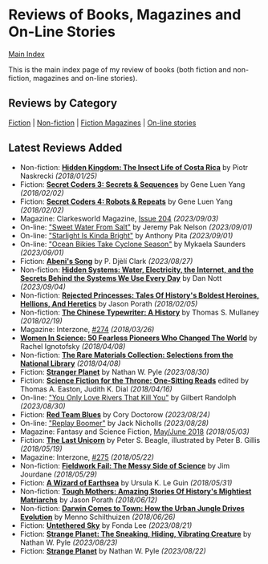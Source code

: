 # Reviews of Books, Magazines and On-Line Stories

[Main Index](../README.md)

This is the main index page of my review of books (both fiction and non-fiction, magazines and on-line stories).

## Reviews by Category

[Fiction](fiction/README.md) | [Non-fiction](nonfiction/README.md) | [Fiction Magazines](magazines/README.md) | [On-line stories](online/README.md)

## Latest Reviews Added
- Non-fiction: [**Hidden Kingdom: The Insect Life of Costa Rica**](nonfiction/2018/20180125-HiddenKingdom.md) by Piotr Naskrecki *(2018/01/25)*
- Fiction: [**Secret Coders 3: Secrets & Sequences**](fiction/2018/20180202-SecretCodersSecretsSequences.md) by Gene Luen Yang *(2018/02/02)*
- Fiction: [**Secret Coders 4: Robots & Repeats**](fiction/2018/20180202-SecretCodersRobotsRepeats.md) by Gene Luen Yang *(2018/02/02)*
- Magazine: Clarkesworld Magazine, [Issue 204](magazines/Clarkesworld/20230903-Clarkesworld204.md) *(2023/09/03)*
- On-line: ["Sweet Water From Salt"](online/2023/20230901-SweetWaterFromSalt.md) by Jeremy Pak Nelson *(2023/09/01)*
- On-line: ["Starlight Is Kinda Bright"](online/2023/20230901-StarlightKindaBright.md) by Anthony Pita *(2023/09/01)*
- On-line: ["Ocean Bikies Take Cyclone Season"](online/2023/20230901-OceanBikiesTakeCycloneSeason.md) by Mykaela Saunders *(2023/09/01)*
- Fiction: [**Abeni's Song**](fiction/2023/20230827-AbeniSong.md) by P. Djèlí Clark *(2023/08/27)*
- Non-fiction: [**Hidden Systems: Water, Electricity, the Internet, and the Secrets Behind the Systems We Use Every Day**](nonfiction/2023/20230904-HiddenSystems.md) by Dan Nott *(2023/09/04)*
- Non-fiction: [**Rejected Princesses: Tales Of History's Boldest Heroines, Hellions, And Heretics**](nonfiction/2018/20180205-RejectedPrincesses.md) by Jason Porath *(2018/02/05)*
- Non-fiction: [**The Chinese Typewriter: A History**](nonfiction/2018/20180219-ChineseTypewriter.md) by Thomas S. Mullaney *(2018/02/19)*
- Magazine: Interzone, [#274](magazines/Interzone/20180326-Interzone274.md) *(2018/03/26)*
- [**Women In Science: 50 Fearless Pioneers Who Changed The World**](nonfiction/2018/20180408-RareMaterialsCollection.md) by Rachel Ignotofsky *(2018/04/08)*
- Non-fiction: [**The Rare Materials Collection: Selections from the National Library**](nonfiction/2018/20180408-RareMaterialsCollection.md) *(2018/04/08)*
- Fiction: [**Stranger Planet**](fiction/2023/20230830-StrangerPlanet.md) by Nathan W. Pyle *(2023/08/30)*
- Fiction: [**Science Fiction for the Throne: One-Sitting Reads**](fiction/2018/20180416-SFForTheThrone.md) edited by Thomas A. Easton, Judith K. Dial *(2018/04/16)*
- On-line: ["You Only Love Rivers That Kill You"](online/2023/20230830-LoveRiversThatKillYou.md) by Gilbert Randolph *(2023/08/30)*
- Fiction: [**Red Team Blues**](fiction/2023/20230824-RedTeamBlues.md) by Cory Doctorow *(2023/08/24)*
- On-line: ["Replay Boomer"](online/2023/20230828-ReplayBoomer.md) by Jack Nicholls *(2023/08/28)*
- Magazine: Fantasy and Science Fiction, [May/June 2018](magazines/FantasyAndScienceFiction/20180503-FSF201805.md) *(2018/05/03)*
- Fiction: [**The Last Unicorn**](fiction/2018/20180519-LastUnicorn.md) by Peter S. Beagle, illustrated by Peter B. Gillis *(2018/05/19)*
- Magazine: Interzone, [#275](magazines/Interzone/20180522-Interzone275.md) *(2018/05/22)*
- Non-fiction: [**Fieldwork Fail: The Messy Side of Science**](nonfiction/2018/20180529-FieldworkFail.md) by Jim Jourdane *(2018/05/29)*
- Fiction: [**A Wizard of Earthsea**](fiction/2018/20180531-WizardEarthsea.md) by Ursula K. Le Guin *(2018/05/31)*
- Non-fiction: [**Tough Mothers: Amazing Stories Of History's Mightiest Matriarchs**](nonfiction/2018/20180612-ToughMothers.md) by Jason Porath *(2018/06/12)*
- Non-fiction: [**Darwin Comes to Town: How the Urban Jungle Drives Evolution**](nonfiction/2018/20180626-DarwinComesToTown.md) by Menno Schilthuizen *(2018/06/26)*
- Fiction: [**Untethered Sky**](fiction/2023/20230821-UntetheredSky.md) by Fonda Lee *(2023/08/21)*
- Fiction: [**Strange Planet: The Sneaking, Hiding, Vibrating Creature**](fiction/2023/20230823-SneakingHidingVibratingCreature.md) by Nathan W. Pyle *(2023/08/23)*
- Fiction: [**Strange Planet**](fiction/2023/20230822-StrangePlanet.md) by Nathan W. Pyle *(2023/08/22)*
